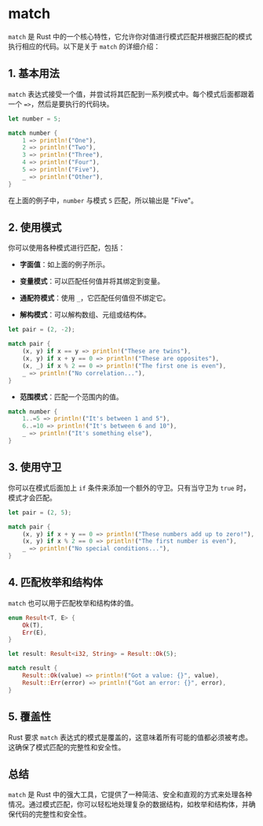 # match

`match` 是 Rust 中的一个核心特性，它允许你对值进行模式匹配并根据匹配的模式执行相应的代码。以下是关于 `match` 的详细介绍：

## 1. 基本用法

`match` 表达式接受一个值，并尝试将其匹配到一系列模式中。每个模式后面都跟着一个 `=>`，然后是要执行的代码块。

```rust
let number = 5;

match number {
    1 => println!("One"),
    2 => println!("Two"),
    3 => println!("Three"),
    4 => println!("Four"),
    5 => println!("Five"),
    _ => println!("Other"),
}
```

在上面的例子中，`number` 与模式 `5` 匹配，所以输出是 "Five"。

## 2. 使用模式

你可以使用各种模式进行匹配，包括：

- **字面值**：如上面的例子所示。
  
- **变量模式**：可以匹配任何值并将其绑定到变量。
  
- **通配符模式**：使用 `_`，它匹配任何值但不绑定它。

- **解构模式**：可以解构数组、元组或结构体。

```rust
let pair = (2, -2);

match pair {
    (x, y) if x == y => println!("These are twins"),
    (x, y) if x + y == 0 => println!("These are opposites"),
    (x, _) if x % 2 == 0 => println!("The first one is even"),
    _ => println!("No correlation..."),
}
```

- **范围模式**：匹配一个范围内的值。

```rust
match number {
    1..=5 => println!("It's between 1 and 5"),
    6..=10 => println!("It's between 6 and 10"),
    _ => println!("It's something else"),
}
```

## 3. 使用守卫

你可以在模式后面加上 `if` 条件来添加一个额外的守卫。只有当守卫为 `true` 时，模式才会匹配。

```rust
let pair = (2, 5);

match pair {
    (x, y) if x + y == 0 => println!("These numbers add up to zero!"),
    (x, y) if x % 2 == 0 => println!("The first number is even"),
    _ => println!("No special conditions..."),
}
```

## 4. 匹配枚举和结构体

`match` 也可以用于匹配枚举和结构体的值。

```rust
enum Result<T, E> {
    Ok(T),
    Err(E),
}

let result: Result<i32, String> = Result::Ok(5);

match result {
    Result::Ok(value) => println!("Got a value: {}", value),
    Result::Err(error) => println!("Got an error: {}", error),
}
```

## 5. 覆盖性

Rust 要求 `match` 表达式的模式是覆盖的，这意味着所有可能的值都必须被考虑。这确保了模式匹配的完整性和安全性。

## 总结

`match` 是 Rust 中的强大工具，它提供了一种简洁、安全和直观的方式来处理各种情况。通过模式匹配，你可以轻松地处理复杂的数据结构，如枚举和结构体，并确保代码的完整性和安全性。
